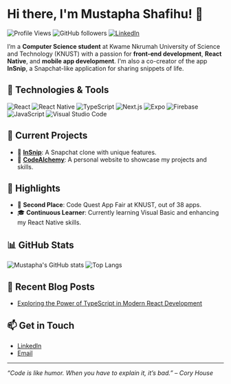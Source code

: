 # Hi there, I'm Mustapha Shafihu! 👋

![Profile Views](https://komarev.com/ghpvc/?username=Shafihu&color=brightgreen)
![GitHub followers](https://img.shields.io/github/followers/Shafihu?label=Follow&style=social)
[![LinkedIn](https://img.shields.io/badge/LinkedIn-Connect-blue)](https://www.linkedin.com/in/shafihu-mustapha-190468309?utm_source=share&utm_campaign=share_via&utm_content=profile&utm_medium=ios_app)

I’m a **Computer Science student** at Kwame Nkrumah University of Science and Technology (KNUST) with a passion for **front-end development**, **React Native**, and **mobile app development**. I'm also a co-creator of the app **InSnip**, a Snapchat-like application for sharing snippets of life.

## 🔧 Technologies & Tools

![React](https://img.shields.io/badge/-React-61DAFB?style=flat&logo=react&logoColor=white)
![React Native](https://img.shields.io/badge/-React_Native-61DAFB?style=flat&logo=react&logoColor=white)
![TypeScript](https://img.shields.io/badge/-TypeScript-007ACC?style=flat&logo=typescript&logoColor=white)
![Next.js](https://img.shields.io/badge/-Next.js-000000?style=flat&logo=next.js&logoColor=white)
![Expo](https://img.shields.io/badge/-Expo-000020?style=flat&logo=expo&logoColor=white)
![Firebase](https://img.shields.io/badge/-Firebase-FFCA28?style=flat&logo=firebase&logoColor=black)
![JavaScript](https://img.shields.io/badge/-JavaScript-F7DF1E?style=flat&logo=javascript&logoColor=black)
![Visual Studio Code](https://img.shields.io/badge/-VS_Code-007ACC?style=flat&logo=visual-studio-code&logoColor=white)

## 🚀 Current Projects

- 🔄 [**InSnip**](https://github.com/Shafihu/InSnip): A Snapchat clone with unique features.
- 🎨 [**CodeAlchemy**](https://github.com/Shafihu/CodeAlchemy): A personal website to showcase my projects and skills.

## 🌟 Highlights

- 🥈 **Second Place**: Code Quest App Fair at KNUST, out of 38 apps.
- 🎓 **Continuous Learner**: Currently learning Visual Basic and enhancing my React Native skills.

## 📊 GitHub Stats

![Mustapha's GitHub stats](https://github-readme-stats.vercel.app/api?username=Shafihu&show_icons=true&theme=radical)
![Top Langs](https://github-readme-stats.vercel.app/api/top-langs/?username=Shafihu&layout=compact&theme=radical)

## 📝 Recent Blog Posts

<!-- BLOG-POST-LIST:START -->
- [Exploring the Power of TypeScript in Modern React Development](https://dev.to/shafihu/exploring-the-power-of-typescript-in-modern-react-development-1hd5)
<!-- BLOG-POST-LIST:END -->

## 📫 Get in Touch

- [LinkedIn](https://www.linkedin.com/in/shafihu-mustapha-190468309?utm_source=share&utm_campaign=share_via&utm_content=profile&utm_medium=ios_app)
- [Email](mailto:shafihumustapha0101@gmail.com)
<!--- [Twitter](https://twitter.com/yourhandle) --->

---

*“Code is like humor. When you have to explain it, it’s bad.” – Cory House*
